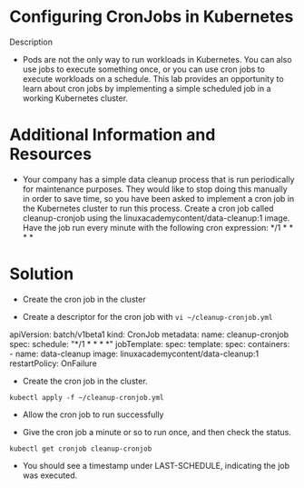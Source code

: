 # Configuring CronJobs in Kubernetes

Description

- Pods are not the only way to run workloads in Kubernetes. You can also use jobs to execute something once, or you can use cron jobs to execute workloads on a schedule. This lab provides an opportunity to learn about cron jobs by implementing a simple scheduled job in a working Kubernetes cluster.

# Additional Information and Resources

- Your company has a simple data cleanup process that is run periodically for maintenance purposes. They would like to stop doing this manually in order to save time, so you have been asked to implement a cron job in the Kubernetes cluster to run this process. Create a cron job called cleanup-cronjob using the linuxacademycontent/data-cleanup:1 image. Have the job run every minute with the following cron expression: */1 * * * *


# Solution

- Create the cron job in the cluster

- Create a descriptor for the cron job with `vi ~/cleanup-cronjob.yml`

apiVersion: batch/v1beta1
kind: CronJob
metadata:
  name: cleanup-cronjob
spec:
  schedule: "*/1 * * * *"
  jobTemplate:
    spec:
      template:
        spec:
          containers:
          - name: data-cleanup
            image: linuxacademycontent/data-cleanup:1
          restartPolicy: OnFailure
          
- Create the cron job in the cluster.

`kubectl apply -f ~/cleanup-cronjob.yml`

- Allow the cron job to run successfully

- Give the cron job a minute or so to run once, and then check the status.

`kubectl get cronjob cleanup-cronjob`

- You should see a timestamp under LAST-SCHEDULE, indicating the job was executed.
  
